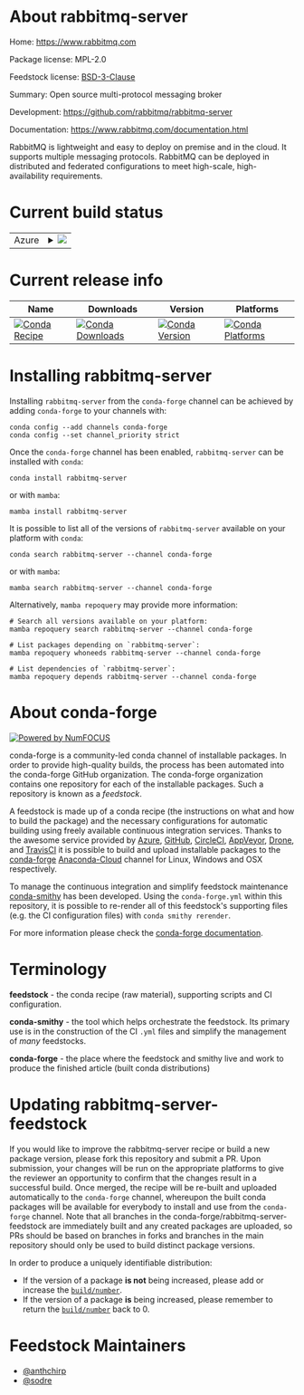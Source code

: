 About rabbitmq-server
=====================

Home: https://www.rabbitmq.com

Package license: MPL-2.0

Feedstock license: [BSD-3-Clause](https://github.com/conda-forge/rabbitmq-server-feedstock/blob/main/LICENSE.txt)

Summary: Open source multi-protocol messaging broker

Development: https://github.com/rabbitmq/rabbitmq-server

Documentation: https://www.rabbitmq.com/documentation.html

RabbitMQ is lightweight and easy to deploy on premise and in the cloud.
It supports multiple messaging protocols. RabbitMQ can be deployed in
distributed and federated configurations to meet high-scale,
high-availability requirements.


Current build status
====================


<table>
    
  <tr>
    <td>Azure</td>
    <td>
      <details>
        <summary>
          <a href="https://dev.azure.com/conda-forge/feedstock-builds/_build/latest?definitionId=3486&branchName=main">
            <img src="https://dev.azure.com/conda-forge/feedstock-builds/_apis/build/status/rabbitmq-server-feedstock?branchName=main">
          </a>
        </summary>
        <table>
          <thead><tr><th>Variant</th><th>Status</th></tr></thead>
          <tbody><tr>
              <td>linux_64</td>
              <td>
                <a href="https://dev.azure.com/conda-forge/feedstock-builds/_build/latest?definitionId=3486&branchName=main">
                  <img src="https://dev.azure.com/conda-forge/feedstock-builds/_apis/build/status/rabbitmq-server-feedstock?branchName=main&jobName=linux&configuration=linux_64_" alt="variant">
                </a>
              </td>
            </tr><tr>
              <td>osx_64</td>
              <td>
                <a href="https://dev.azure.com/conda-forge/feedstock-builds/_build/latest?definitionId=3486&branchName=main">
                  <img src="https://dev.azure.com/conda-forge/feedstock-builds/_apis/build/status/rabbitmq-server-feedstock?branchName=main&jobName=osx&configuration=osx_64_" alt="variant">
                </a>
              </td>
            </tr>
          </tbody>
        </table>
      </details>
    </td>
  </tr>
</table>

Current release info
====================

| Name | Downloads | Version | Platforms |
| --- | --- | --- | --- |
| [![Conda Recipe](https://img.shields.io/badge/recipe-rabbitmq--server-green.svg)](https://anaconda.org/conda-forge/rabbitmq-server) | [![Conda Downloads](https://img.shields.io/conda/dn/conda-forge/rabbitmq-server.svg)](https://anaconda.org/conda-forge/rabbitmq-server) | [![Conda Version](https://img.shields.io/conda/vn/conda-forge/rabbitmq-server.svg)](https://anaconda.org/conda-forge/rabbitmq-server) | [![Conda Platforms](https://img.shields.io/conda/pn/conda-forge/rabbitmq-server.svg)](https://anaconda.org/conda-forge/rabbitmq-server) |

Installing rabbitmq-server
==========================

Installing `rabbitmq-server` from the `conda-forge` channel can be achieved by adding `conda-forge` to your channels with:

```
conda config --add channels conda-forge
conda config --set channel_priority strict
```

Once the `conda-forge` channel has been enabled, `rabbitmq-server` can be installed with `conda`:

```
conda install rabbitmq-server
```

or with `mamba`:

```
mamba install rabbitmq-server
```

It is possible to list all of the versions of `rabbitmq-server` available on your platform with `conda`:

```
conda search rabbitmq-server --channel conda-forge
```

or with `mamba`:

```
mamba search rabbitmq-server --channel conda-forge
```

Alternatively, `mamba repoquery` may provide more information:

```
# Search all versions available on your platform:
mamba repoquery search rabbitmq-server --channel conda-forge

# List packages depending on `rabbitmq-server`:
mamba repoquery whoneeds rabbitmq-server --channel conda-forge

# List dependencies of `rabbitmq-server`:
mamba repoquery depends rabbitmq-server --channel conda-forge
```


About conda-forge
=================

[![Powered by
NumFOCUS](https://img.shields.io/badge/powered%20by-NumFOCUS-orange.svg?style=flat&colorA=E1523D&colorB=007D8A)](https://numfocus.org)

conda-forge is a community-led conda channel of installable packages.
In order to provide high-quality builds, the process has been automated into the
conda-forge GitHub organization. The conda-forge organization contains one repository
for each of the installable packages. Such a repository is known as a *feedstock*.

A feedstock is made up of a conda recipe (the instructions on what and how to build
the package) and the necessary configurations for automatic building using freely
available continuous integration services. Thanks to the awesome service provided by
[Azure](https://azure.microsoft.com/en-us/services/devops/), [GitHub](https://github.com/),
[CircleCI](https://circleci.com/), [AppVeyor](https://www.appveyor.com/),
[Drone](https://cloud.drone.io/welcome), and [TravisCI](https://travis-ci.com/)
it is possible to build and upload installable packages to the
[conda-forge](https://anaconda.org/conda-forge) [Anaconda-Cloud](https://anaconda.org/)
channel for Linux, Windows and OSX respectively.

To manage the continuous integration and simplify feedstock maintenance
[conda-smithy](https://github.com/conda-forge/conda-smithy) has been developed.
Using the ``conda-forge.yml`` within this repository, it is possible to re-render all of
this feedstock's supporting files (e.g. the CI configuration files) with ``conda smithy rerender``.

For more information please check the [conda-forge documentation](https://conda-forge.org/docs/).

Terminology
===========

**feedstock** - the conda recipe (raw material), supporting scripts and CI configuration.

**conda-smithy** - the tool which helps orchestrate the feedstock.
                   Its primary use is in the construction of the CI ``.yml`` files
                   and simplify the management of *many* feedstocks.

**conda-forge** - the place where the feedstock and smithy live and work to
                  produce the finished article (built conda distributions)


Updating rabbitmq-server-feedstock
==================================

If you would like to improve the rabbitmq-server recipe or build a new
package version, please fork this repository and submit a PR. Upon submission,
your changes will be run on the appropriate platforms to give the reviewer an
opportunity to confirm that the changes result in a successful build. Once
merged, the recipe will be re-built and uploaded automatically to the
`conda-forge` channel, whereupon the built conda packages will be available for
everybody to install and use from the `conda-forge` channel.
Note that all branches in the conda-forge/rabbitmq-server-feedstock are
immediately built and any created packages are uploaded, so PRs should be based
on branches in forks and branches in the main repository should only be used to
build distinct package versions.

In order to produce a uniquely identifiable distribution:
 * If the version of a package **is not** being increased, please add or increase
   the [``build/number``](https://docs.conda.io/projects/conda-build/en/latest/resources/define-metadata.html#build-number-and-string).
 * If the version of a package **is** being increased, please remember to return
   the [``build/number``](https://docs.conda.io/projects/conda-build/en/latest/resources/define-metadata.html#build-number-and-string)
   back to 0.

Feedstock Maintainers
=====================

* [@anthchirp](https://github.com/anthchirp/)
* [@sodre](https://github.com/sodre/)

